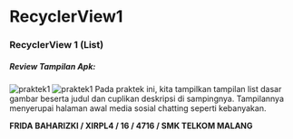 # RecyclerView1

### RecyclerView 1 (List)

##### Review Tampilan Apk:
![praktek1](https://cloud.githubusercontent.com/assets/22098189/20031488/cf0feba4-a3aa-11e6-9ec6-ae1962a9cd43.png)
![praktek1](https://cloud.githubusercontent.com/assets/22098189/20031488/cf0feba4-a3aa-11e6-9ec6-ae1962a9cd43.png)
Pada praktek ini, kita tampilkan tampilan list dasar gambar beserta judul dan cuplikan deskripsi di sampingnya. Tampilannya menyerupai halaman awal media sosial chatting seperti kebanyakan.

**FRIDA BAHARIZKI / XIRPL4 / 16 / 4716 / SMK TELKOM MALANG**
